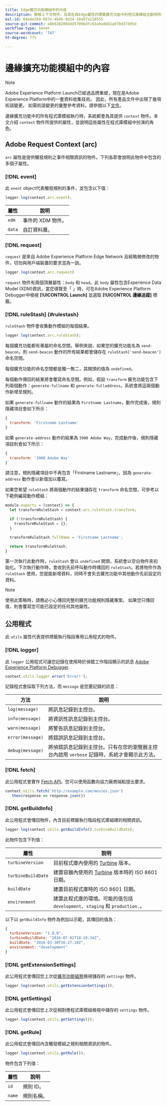 ```yaml
---
title: Edge擴充功能模組中的內容
description: 瞭解上下文物件，及其在與Edge屬性的標籤擴充功能中的程式庫模組互動時所扮演的角色。
exl-id: 04e4e369-687e-4b46-9d24-18a97a218555
source-git-commit: a8b0282004dd57096dfc63a9adb82ad70d37495d
workflow-type: tm+mt
source-wordcount: '747'
ht-degree: 77%

---
```


# 邊緣擴充功能模組中的內容

>[!NOTE]
>
> Adobe Experience Platform Launch已經過品牌重塑，現在是Adobe Experience Platform中的一套資料收集技術。 因此，所有產品文件中出現了幾項術語變更。 如需術語變更的彙整參考資料，請參閱以下[文件](../../term-updates.md)。

邊緣擴充功能中的所有程式庫模組執行時，系統都會為其提供 `context` 物件。本文介紹 `context` 物件所提供的屬性，並說明這些屬性在程式庫模組中扮演的角色。

## Adobe Request Context (arc)

`arc` 屬性是提供觸發規則之事件相關資訊的物件。下列各節會說明此物件中包含的多個子屬性。

### [!DNL event]

此 `event` object代表觸發規則的事件，並包含以下值：

```js
logger.log(context.arc.event);
```

| 屬性 | 說明 |
| --- | --- |
| `xdm` | 事件的 XDM 物件。 |
| `data` | 自訂資料層。 |

### [!DNL request]

`request` 是來自 Adobe Experience Platform Edge Network 且經略微修改的物件，切勿與用戶端裝置的要求混為一談。

```js
logger.log(context.arc.request)
```

`request` 物件有兩個頂層屬性：`body` 和 `head`。此 `body` 屬性包含Experience Data Model (XDM)資訊，當您導覽至「 」時，可在Adobe Experience Platform Debugger中檢視 **[!UICONTROL Launch]** 並選取 **[!UICONTROL 邊緣追蹤]** 標籤。

### [!DNL ruleStash] {#rulestash}

`ruleStash` 物件會收集動作模組的每個結果。

```js
logger.log(context.arc.ruleStash);
```

每個擴充功能都有專屬的命名空間。舉例來說，如果您的擴充功能名為 `send-beacon`，則 `send-beacon` 動作的所有結果都會儲存在 `ruleStash['send-beacon']` 命名空間。

每個擴充功能的命名空間都是獨一無二，其開頭的值為 `undefined`。

每個動作傳回的結果將會覆寫命名空間。例如，假設 `transform` 擴充功能包含下列兩個動作：`generate-fullname` 和 `generate-fulladdress`。系統會將這兩個動作新增至規則。

如果 `generate-fullname` 動作的結果為 `Firstname Lastname`，動作完成後，規則隱藏項目會如下所示：

```js
{
  transform: 'Firstname Lastname'
}
```

如果 `generate-address` 動作的結果為 `3900 Adobe Way`，完成動作後，規則隱藏項目則會如下所示：

```js
{
  transform: '3900 Adobe Way'
}
```

請注意，規則隱藏項目中不再包含「Firstname Lastname」，因為 `generate-address` 動作會以新值加以覆寫。

如果您希望 `ruleStash` 將兩個動作的結果儲存在 `transform` 命名空間，可參考以下範例編寫動作模組：

```js
module.exports = (context) => {
  let transformRuleStash = context.arc.ruleStash.transform;

  if (!transformRuleStash) {
    transformRuleStash = {};
  }

  transformRuleStash.fullName = 'Firstname Lastname';

  return transformRuleStash;
}
```

第一次執行此動作時，`ruleStash` 會以 `undefined` 開頭，系統會以空白物件來初始化。下次執行動作時，會收到先前呼叫動作時傳回的 `ruleStash`。若將物件作為 `ruleStash` 使用，您就能新增資料，同時不會失去擴充功能中其他動作先前設定的資料。

>[!NOTE]
>
>使用此策略時，請務必小心傳回完整的擴充功能規則隱藏專案。 如果您只傳回值，則會覆寫您可能已設定的任何其他屬性。

## 公用程式

此 `utils` 屬性代表提供標籤執行階段專用公用程式的物件。

### [!DNL logger]

此 `logger` 公用程式可讓您記錄在使用時於偵錯工作階段顯示的訊息 [Adobe Experience Platform Debugger](https://chrome.google.com/webstore/detail/adobe-experience-platform/bfnnokhpnncpkdmbokanobigaccjkpob).

```js
context.utils.logger.error('Error!');
```

記錄程式會採取下列方法，而 `message` 是您要記錄的訊息：

| 方法 | 說明 |
| --- | --- |
| `log(message)` | 將訊息記錄到主控台。 |
| `info(message)` | 將資訊性訊息記錄到主控台。 |
| `warn(message)` | 將警告訊息記錄到主控台。 |
| `error(message)` | 將錯誤訊息記錄到主控台。 |
| `debug(message)` | 將偵錯訊息記錄到主控台。只有在您的瀏覽器主控台內啟用 `verbose` 記錄時，系統才會顯示此方法。 |

### [!DNL fetch]

此公用程式會實作 [Fetch API](https://developer.mozilla.org/zh-TW/docs/Web/API/Fetch_API)。您可以使用函數向協力廠商端點提出要求。

```js
context.utils.fetch('http://example.com/movies.json')
  .then(response => response.json())
```

### [!DNL getBuildInfo]

此公用程式會傳回物件，內含目前標籤執行階段程式庫組建的相關資訊。

```js
logger.log(context.utils.getBuildInfo().turbineBuildDate);
```

此物件包含下列值：

| 屬性 | 說明 |
| --- | --- |
| `turbineVersion` | 目前程式庫內使用的 [Turbine](https://www.npmjs.com/package/@adobe/reactor-turbine-edge) 版本。 |
| `turbineBuildDate` | 建置容器內使用的 [Turbine](https://www.npmjs.com/package/@adobe/reactor-turbine-edge) 版本時的 ISO 8601 日期。 |
| `buildDate` | 建置目前程式庫時的 ISO 8601 日期。 |
| `environment` | 建置此程式庫的環境。可能的值包括 `development`、`staging` 和 `production.`。 |

以下以 `getBuildInfo` 物件為例加以示範，其傳回的值為：

```js
{
  turbineVersion: "1.0.0",
  turbineBuildDate: "2016-07-01T18:10:34Z",
  buildDate: "2016-03-30T16:27:10Z",
  environment: "development"
}
```

### [!DNL getExtensionSettings]

此公用程式會傳回您上次從[擴充功能組態](../configuration.md)檢視儲存的 `settings` 物件。

```js
logger.log(context.utils.getExtensionSettings());
```

### [!DNL getSettings]

此公用程式會傳回您上次從相對應程式庫模組檢視中儲存的 `settings` 物件。

```js
logger.log(context.utils.getSettings());
```

### [!DNL getRule]

此公用程式會傳回內含觸發模組之規則相關資訊的物件。

```js
logger.log(context.utils.getRule());
```

物件包含下列值：

| 屬性 | 說明 |
| --- | --- |
| `id` | 規則 ID。 |
| `name` | 規則名稱。 |
